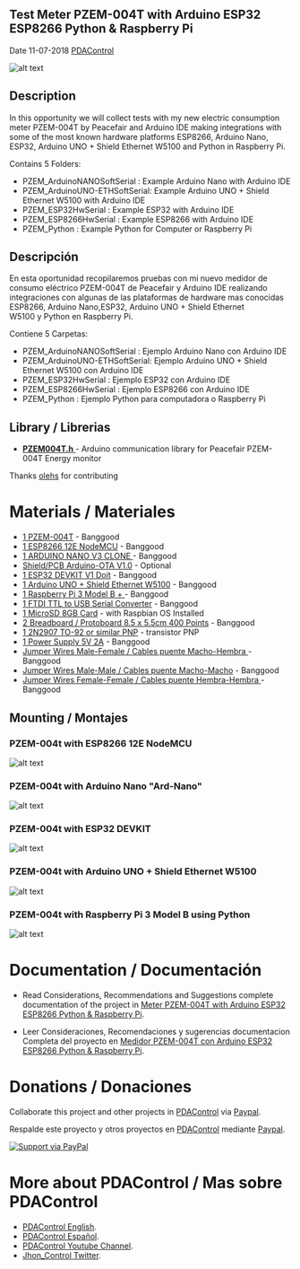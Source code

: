 ## Test Meter PZEM-004T with Arduino ESP32 ESP8266 Python & Raspberry Pi

 Date 11-07-2018   [PDAControl](http://pdacontrolen.com)

![alt text](http://pdacontroles.com/wp-content/uploads/2018/06/Basic-Ubidots-PZEM-004.png "ESP-Ubidots")

## Description

In this opportunity we will collect tests with my new electric consumption meter PZEM-004T by Peacefair and Arduino IDE making integrations with some of the most known hardware platforms ESP8266, Arduino Nano, ESP32, Arduino UNO + Shield Ethernet W5100 and Python in Raspberry Pi.

Contains 5 Folders:

* PZEM_ArduinoNANOSoftSerial   :  Example Arduino Nano with Arduino IDE 
* PZEM_ArduinoUNO-ETHSoftSerial:  Example Arduino UNO + Shield Ethernet W5100 with Arduino IDE
* PZEM_ESP32HwSerial           :  Example ESP32 with Arduino IDE
* PZEM_ESP8266HwSerial		   :  Example ESP8266 with Arduino IDE	
* PZEM_Python                  :  Example Python for Computer or Raspberry Pi

## Descripción

En esta oportunidad recopilaremos pruebas con mi nuevo medidor de consumo eléctrico PZEM-004T de Peacefair y Arduino IDE realizando integraciones con algunas de las plataformas de hardware mas conocidas ESP8266, Arduino Nano,ESP32, Arduino UNO + Shield Ethernet W5100 y Python en Raspberry Pi.

Contiene 5 Carpetas:

* PZEM_ArduinoNANOSoftSerial   :  Ejemplo Arduino Nano con Arduino IDE
* PZEM_ArduinoUNO-ETHSoftSerial:  Ejemplo Arduino UNO + Shield Ethernet W5100 con Arduino IDE
* PZEM_ESP32HwSerial           :  Ejemplo ESP32 con Arduino IDE
* PZEM_ESP8266HwSerial		   :  Ejemplo ESP8266 con Arduino IDE	
* PZEM_Python                  :  Ejemplo Python para computadora o Raspberry Pi



## Library / Librerias

 * [**PZEM004T.h**  ](https://github.com/olehs/PZEM004T) - Arduino communication library for Peacefair PZEM-004T Energy monitor

Thanks [olehs](https://github.com/olehs)  for contributing 





# Materials / Materiales

* [1 PZEM-004T](https://bit.ly/2HPyVJL) - Banggood
* [1 ESP8266 12E NodeMCU](http://bit.ly/2uni5Nz) - Banggood
* [1 ARDUINO NANO V3 CLONE ](http://bit.ly/2uopXi5) - Banggood
* [Shield/PCB Arduino-OTA V1.0](http://pdacontrolen.com) - Optional
* [1 ESP32 DEVKIT V1 Doit](http://bit.ly/2zuUGje) - Banggood
* [1 Arduino UNO + Shield Ethernet W5100](https://bit.ly/2leWqDr) - Banggood
* [1 Raspberry Pi 3 Model B + ](http://bit.ly/2NKRnaO) - Banggood
* [1 FTDI TTL to USB Serial Converter](http://bit.ly/2ujroOI) - Banggood
* [1 MicroSD 8GB Card](https://www.raspberrypi.org/documentation/installation/installing-images/) - with Raspbian OS Installed
* [2 Breadboard / Protoboard 8.5 x 5.5cm 400 Points](http://bit.ly/2uant7G) - Banggood
* [1 2N2907 TO-92 or similar PNP](https://global.oup.com/us/companion.websites/fdscontent/uscompanion/us/pdf/microcircuits/students/bjt/2N2907-motorola.pdf) - transistor PNP
* [1 Power Supply 5V 2A](http://s.click.aliexpress.com/e/YNVrZjq) - Banggood
* [Jumper Wires Male-Female / Cables puente Macho-Hembra ](http://bit.ly/2KK4F9s)    - Banggood
* [Jumper Wires Male-Male / Cables puente Macho-Macho](http://bit.ly/2N7MZSb)        - Banggood
* [Jumper Wires Female-Female / Cables puente Hembra-Hembra ](http://bit.ly/2L7HxOn) - Banggood



## Mounting / Montajes

### PZEM-004t with ESP8266 12E NodeMCU

![alt text](http://pdacontroles.com/wp-content/uploads/2018/07/SERIAL-ESP8266.png "mounting")

### PZEM-004t with Arduino Nano "Ard-Nano"

![alt text](http://pdacontroles.com/wp-content/uploads/2018/07/SERIAL-ARDUINO-NANO.png "mounting")

### PZEM-004t with ESP32 DEVKIT

![alt text](http://pdacontroles.com/wp-content/uploads/2018/07/SERIAL-ESP32.png "mounting")

### PZEM-004t with Arduino UNO + Shield Ethernet W5100

![alt text](http://pdacontroles.com/wp-content/uploads/2018/07/Serial-Arduino-ETH.png "mounting")

### PZEM-004t with Raspberry Pi 3 Model B using Python

![alt text](http://pdacontroles.com/wp-content/uploads/2018/07/SERIAL-RASPBERRY-PI-PYTHON.png "mounting")






# Documentation / Documentación 
* Read Considerations, Recommendations and Suggestions complete documentation of the project in [Meter PZEM-004T with Arduino ESP32 ESP8266 Python & Raspberry Pi](http://pdacontrolen.com/meter-pzem-004-esp8266-platform-iot-ubidots/).


* Leer Consideraciones, Recomendaciones y sugerencias documentacion Completa del proyecto en  [Medidor PZEM-004T con Arduino ESP32 ESP8266 Python & Raspberry Pi](http://pdacontroles.com/medidor-pzem-004-esp8266-plataforma-iot-ubidots/).

# Donations / Donaciones 
Collaborate this project and other projects in [PDAControl](http://pdacontrolen.com)  via [Paypal](https://www.paypal.me/pdacontrol). 

Respalde este proyecto y otros proyectos en [PDAControl](http://pdacontrolen.com)  mediante [Paypal](https://www.paypal.me/pdacontrol).

[![Support via PayPal](https://cdn.rawgit.com/twolfson/paypal-github-button/1.0.0/dist/button.svg)](https://www.paypal.me/pdacontrol)

# More about PDAControl / Mas sobre PDAControl
* [PDAControl English](http://pdacontrolen.com). 
* [PDAControl Español](http://pdacontroles.com). 
* [PDAControl Youtube Channel](https://www.youtube.com/channel/UCv1D6zrC0ZL0PSgM6tdEpPg/videos). 
* [Jhon_Control Twitter](https://twitter.com/Jhon_Control). 

